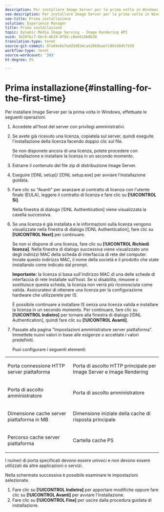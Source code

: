 ```yaml
---
description: Per installare Image Server per la prima volta in Windows, effettuate le seguenti operazioni.
seo-description: Per installare Image Server per la prima volta in Windows, effettuate le seguenti operazioni.
seo-title: Prima installazione
solution: Experience Manager
title: Prima installazione
topic: Dynamic Media Image Serving - Image Rendering API
uuid: 3b28fbc7-6bc9-4619-8f92-c0ae610b8b30
translation-type: tm+mt
source-git-commit: 97a84e8e7edd3d834ca42069eae7c09c00d57938
workflow-type: tm+mt
source-wordcount: '393'
ht-degree: 0%

---
```



# Prima installazione{#installing-for-the-first-time}

Per installare Image Server per la prima volta in Windows, effettuate le seguenti operazioni.

1. Accedete all&#39;host del server con privilegi amministrativi.
1. Se avete già ricevuto una licenza, copiatela sul server, quindi eseguite l&#39;installazione della licenza facendo doppio clic sul file.

   Se non disponete ancora di una licenza, potete procedere con l&#39;installazione e installare la licenza in un secondo momento.
1. Estrarre il contenuto del file zip di distribuzione Image Server.
1. Eseguire [!DNL setup]/ [!DNL setup.exe] per avviare l&#39;installazione guidata.
1. Fare clic su &quot;Avanti&quot; per avanzare al contratto di licenza con l&#39;utente finale (EULA), leggere il contratto di licenza e fare clic su **[!UICONTROL Sì]**.

   Nella finestra di dialogo [!DNL Authentication] viene visualizzata la casella successiva.
1. Se una licenza è già installata e le informazioni sulla licenza vengono visualizzate nella finestra di dialogo [!DNL Authentication], fare clic su **[!UICONTROL Next]** per continuare.

   Se non si dispone di una licenza, fare clic su **[!UICONTROL Richiedi licenza]**. Nella finestra di dialogo successiva viene visualizzato uno degli indirizzi MAC della scheda di interfaccia di rete del computer. Inviate questo indirizzo MAC, il nome della società e il prodotto che state installando come indicato dal prompt.

   **Importante:** la licenza si basa sull&#39;indirizzo MAC di una delle schede di interfaccia di rete installate sull&#39;host. Se si disabilita, rimuove o sostituisce questa scheda, la licenza non verrà più riconosciuta come valida. Assicuratevi di ottenere una licenza per la configurazione hardware che utilizzerete per IS.

   È possibile continuare a installare IS senza una licenza valida e installare la licenza in un secondo momento. Per continuare, fare clic su **[!UICONTROL Indietro]** per tornare alla finestra di dialogo [!DNL Authentication], quindi fare clic su **[!UICONTROL Avanti]**.
1. Passate alla pagina &quot;Impostazioni amministratore server piattaforma&quot;. Immettete nuovi valori in base alle esigenze o accettate i valori predefiniti.

   Puoi configurare i seguenti elementi:

<table id="table_AA5D7674BBBE4AD4B373066AEF413FFD"> 
 <tbody> 
  <tr> 
   <td> <p> Porta connessione HTTP server piattaforma </p> </td> 
   <td> <p>Porta di ascolto HTTP principale per Image Server e Image Rendering </p> </td> 
  </tr> 
  <tr> 
   <td> <p> Porta di ascolto amministratore </p> </td> 
   <td> <p>Porta di ascolto amministratore </p> </td> 
  </tr> 
  <tr> 
   <td> <p> Dimensione cache server piattaforma in MB </p> </td> 
   <td> <p>Dimensione iniziale della cache di risposta principale </p> </td> 
  </tr> 
  <tr> 
   <td> <p> Percorso cache server piattaforma </p> </td> 
   <td> <p>Cartella cache PS </p> </td> 
  </tr> 
 </tbody> 
</table>

I numeri di porta specificati devono essere univoci e non devono essere utilizzati da altre applicazioni o servizi.

Nella schermata successiva è possibile esaminare le impostazioni selezionate.
1. Fare clic su **[!UICONTROL Indietro]** per apportare modifiche oppure fare clic su **[!UICONTROL Avanti]** per avviare l&#39;installazione.
1. Fare clic su **[!UICONTROL Fine]** per uscire dalla procedura guidata di installazione.
